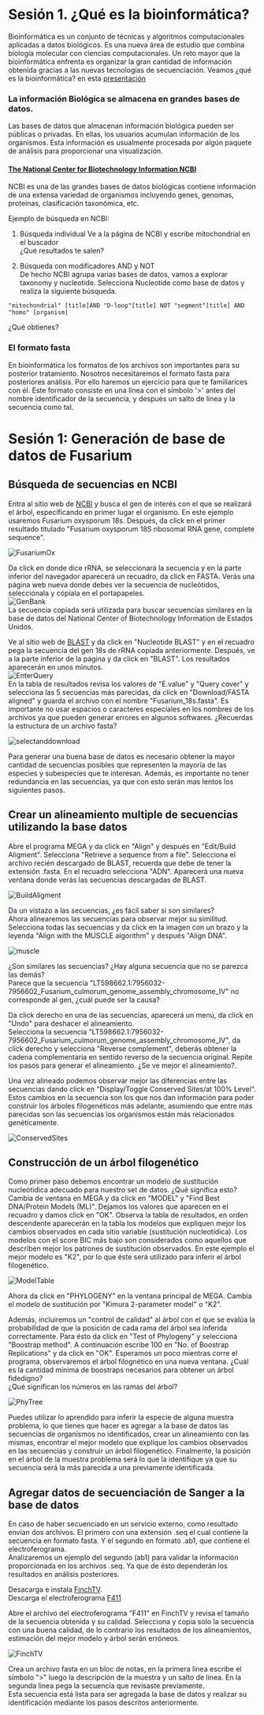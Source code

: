 # Sesión 1. ¿Qué es la bioinformática?  
Bioinformática es un conjunto de técnicas y algoritmos computacionales aplicadas a datos biológicos. Es una nueva área de estudio que combina biología molecular con ciencias computacionales. Un reto mayor que la bioinformática enfrenta es organizar la gran cantidad de información obtenida gracias a las nuevas tecnologías de secuenciación. Veamos ¿qué es la bioinformática? en esta [presentación](https://docs.google.com/presentation/d/1ELPMuwxz9no_BEKIPr4la0CtLt4d1LMicqorxCdjjDs/edit#slide=id.g5a4b1e4ece_0_0)

### La información Biológica se almacena en grandes bases de datos.  
Las bases de datos que almacenan información biológica pueden ser públicas o privadas. En ellas, los usuarios acumulan información de los organismos. Esta información es usualmente procesada por algún paquete de análisis para proporcionar una visualización.  

#### [The National Center for Biotechnology Information NCBI](https://www.ncbi.nlm.nih.gov/)  
NCBI es una de las grandes bases de datos biológicas contiene información de una extensa variedad de organismos incluyendo genes, genomas, proteinas, clasificación taxonómica, etc.  

Ejemplo de búsqueda en NCBI:
1. Búsqueda individual
   Ve a la página de NCBI y escribe mitochondrial en el buscador  
   ¿Qué resultados te salen?  
   
2. Búsqueda con modificadores AND y NOT   
 De hecho NCBI agrupa varias bases de datos, vamos a explorar taxonomy y nucleotide. Selecciona Nucleotide como base de datos y realiza la siguiente búsqueda.   
   
`"mitochondrial" [title]AND "D-loop"[title] NOT "segment"[title] AND "homo" [organism]  `    
  
¿Qué obtienes?  

### El formato fasta  
En bioinformática los formatos de los archivos son importantes para su posterior tratamiento. Nosotros necesitaremos el formato fasta para posteriores análisis. Por ello haremos un ejercicio para que te familiarices con él. Este formato consiste en una línea con el símbolo '>' antes del nombre identificador de la secuencia, y después un salto de línea y la secuencia como tal.  
  

# Sesión 1: Generación de base de datos de Fusarium 

## Búsqueda de secuencias en NCBI 

Entra al sitio web de [NCBI](https://www.ncbi.nlm.nih.gov/) y busca el gen de interés con el que se realizará el árbol, específicando en primer lugar el organismo. En este ejemplo usaremos Fusarium oxysporum 18s.  Después, da click en el primer resultado titulado "Fusarium oxysporum 18S ribosomal RNA gene, complete sequence".  

![FusariumOx](FusariumOx.png)

Da click en donde dice rRNA, se seleccionará la secuencia y en la parte inferior del navegador aparecerá un recuadro, da click en FASTA. Verás una página web nueva donde debes ver la secuencia de nucleótidos, selecciónala y cópiala en el portapapeles.  
![GenBank](GenBank.png)  
La secuencia copiada será utilizada para buscar secuencias similares en la base de datos del National Center of Biotechnology Information de Estados Unidos.

Ve al sitio web de [BLAST](https://blast.ncbi.nlm.nih.gov/Blast.cgi) y da click en "Nucleotide BLAST" y en el recuadro pega la secuencia del gen 18s de rRNA copiada anteriormente. Después, ve a la parte inferior de la página y da click en "BLAST".   Los resultados aparecerán en unos minutos.  
![EnterQuery](EnterQuery.png)  
En la tabla de resultados revisa los valores de "E.value" y "Query cover" y selecciona las 5 secuencias más parecidas, da click en "Download/FASTA aligned" y guarda el archivo con el nombre "Fusarium_18s.fasta". Es importante no usar espacios o caracteres especiales en los nombres de los archivos ya que pueden generar errores en algunos softwares.  ¿Recuerdas la estructura de un archivo fasta?  

![selectanddownload](selectanddownload.png)  

Para generar una buena base de datos es necesario obtener la mayor cantidad de secuencias posibles que representen la mayoría de las especies y subespecies que te interesan. Además, es importante no tener redundancia en las secuencias, ya que con esto serán mas lentos los siguientes pasos.

## Crear un alineamiento multiple de secuencias utilizando la base datos
Abre el programa MEGA y da click en "Align" y después en "Edit/Build Aligment". Selecciona "Retrieve a sequence from a file". Selecciona el archivo recién descargado de BLAST, recuerda que debe de tener la extensión .fasta. En el recuadro selecciona "ADN". Aparecerá una nueva ventana donde verás las secuencias descargadas de BLAST.

![BuildAligment](BuildAligment.png)

Da un vistazo a las secuencias, ¿es fácil saber si son similares?  
Ahora alinearemos las secuencias para observar mejor su similitud. Selecciona todas las secuencias y da click en la imagen con un brazo y la leyenda "Align with the MUSCLE algorithm" y después "Align DNA".

![muscle](muscle.png)  

¿Son similares las secuencias? ¿Hay alguna secuencia que no se parezca las demás?    
Parece que la secuencia "LT598662.1:7956032-7956602_Fusarium_culmorum_genome_assembly_chromosome_IV" no corresponde al gen, ¿cuál puede ser la causa?  

Da click derecho en una de las secuencias, aparecerá un menú, da click en "Undo" para deshacer el alineamiento.  
Selecciona la secuencia "LT598662.1:7956032-7956602_Fusarium_culmorum_genome_assembly_chromosome_IV", da click derecho y selecciona "Reverse complement", deberás obtener la cadena complementaria en sentido reverso de la secuencia original.   Repite los pasos para generar el alineamiento. ¿Se ve mejor el alineamiento?.  

Una vez alineado podemos observar mejor las diferencias entre las secuencias dando click en "Display/Toggle Conserved Sites/at 100% Level". Estos cambios en la secuencia son los que nos dan información para poder construir los árboles filogenéticos más adelante, asumiendo que entre más parecidas son las secuencias los organismos están más relacionados genéticamente.  

![ConservedSites](ConservedSites.png)

## Construcción de un árbol filogenético

Como primer paso debemos encontrar un modelo de sustitución nucleótidica adecuado para nuestro set de datos. ¿Qué significa esto?  
Cambia de ventana en MEGA y da click en "MODEL" y "Find Best DNA/Protein Models (ML)". Dejamos los valores que aparecen en el recuadro y damos click en "OK". Observa la tabla de resultados, en orden descendente aparecerán en la tabla los modelos que expliquen mejor los cambios observados en cada sitio variable (sustitución nucleotídica). Los modelos con el score BIC más bajo son considerados como aquellos que describen mejor los patrones de sustitución observados. En este ejemplo el mejor modelo es "K2", por lo que éste será utilizado para inferir el árbol filogenético.

![ModelTable](ModelTable.png)

Ahora da click en  "PHYLOGENY" en la ventana principal de MEGA. Cambia el modelo de sustitución por "Kimura 2-parameter model" o "K2".  

Además, incluiremos un "control de calidad" al árbol con el que se evalúa la probabilidad de que la posición de cada rama del árbol sea inferida correctamente. Para ésto da click en "Test of Phylogeny" y selecciona "Boostrap method". A continuación escribe 100 en "No. of Boostrap Replications" y da click en "OK". Esperamos un poco mientras corre el programa, observaremos el árbol filognético en una nueva ventana. 
¿Cuál es la cantidad mínima de boostraps necesarios para obtener un árbol fidedigno?  
¿Qué significan los números en las ramas del árbol?

![PhyTree](PhyTree.png)  

Puedes utilizar lo aprendido para inferir la especie de alguna muestra problema, lo que tienes que hacer es agregar a la base de datos las secuencias de organismos no identificados, crear un alineamiento con las mismas, encontrar el mejor modelo que explique los cambios observados en las secuencias y construir un árbol filogenético. Finalmente, la posición en el árbol de la muestra problema será lo que la identifique ya que su secuencia será la más parecida  a una previamente identificada.

## Agregar datos de secuenciación de Sanger a la base de datos  
En caso de haber secuenciado en un servicio externo, como resultado envían dos archivos. El primero con una extensión .seq el cual contiene la secuencia en formato fasta. Y el segundo en formato .ab1, que contiene el electroferograma.  
Analizaremos un ejemplo del segundo (ab1) para validar la información proporcionada en los archivos .seq. Ya que de ésto dependerán los resultados en análisis posteriores.  

Desacarga e instala [FinchTV](https://digitalworldbiology.com/FinchTV).  
Descarga el electroferograma [F411](F411.ab1)

Abre el archivo del electroferograma "F411" en FinchTV y revisa el tamaño de la secuencia obtenida y su calidad. 
Selecciona y copia solo la secuencia con una buena calidad, de lo contrario los resultados de los alineamientos, estimación del mejor modelo y árbol serán erróneos. 

![FinchTV](FinchTV.png)

Crea un archivo fasta en un bloc de notas, en la primera linea escribe el símbolo ">" luego la descripción de la muestra y un salto de linea. En la segunda linea pega la secuencia que revisaste previamente.  
Esta secuencia está lista para ser agregada la base de datos y realizar su identificación mediante los pasos descritos anteriormente.



